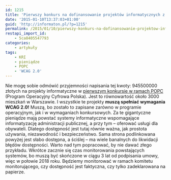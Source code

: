 ```yaml
---
id: 1215
title: 'Pierwszy konkurs na dofinansowanie projektów informatycznych z Programu Operacyjnego Cyfrowa Polska'
date: '2015-01-10T13:37:03+01:00'
guid: 'http://informaton.pl/?p=1215'
permalink: /2015/01/10/pierwszy-konkurs-na-dofinansowanie-projektow-informatycznych-z-programu-operacyjnego-cyfrowa-polska/
restapi_import_id:
    - 5ca8405547793
categories:
    - artykuły
tags:
    - KRI
    - pieniądze
    - POPC
    - 'WCAG 2.0'
---
```


Nie mogę sobie odmówić przyjemności napisania tej kwoty: 945500000 złotych na projekty informatyczne w [pierwszym konkursie w ramach POPC](http://www.wwpe.gov.pl/index.php?params[section_id]=22&params[category_id]=148) (Program Operacyjny Cyfrowa Polska). Jest to równowartość około 3000 mieszkań w Warszawie. I wszystkie te projekty **muszą spełniać wymagania WCAG 2.0!** Muszą, bo zostało to zapisane zarówno w programie operacyjnym, jak i w wymaganiach konkursowych. Za te gigantyczne pieniądze mają powstać systemy informatyczne wspomagające informatyzację administracji publicznej, a przy tym – oferować usługi dla obywateli. Dlatego dostępność jest tutaj równie ważna, jak prostota używania, niezawodność i bezpieczeństwo. Sama strona podlinkowana powyżej jest słabo dostępna, a ściślej – ma wiele banalnych do likwidacji błędów dostępności. Warto nad tym popracować, by nie dawać złego przykładu. Wkrótce zacznie się czas monitorowania powstających systemów, bo muszą być skończone w ciągu 3 lat od podpisania umowy, więc w połowie 2018 roku. Będziemy monitorować w ramach komitetu monitorującego, czy dostępność jest faktyczna, czy tylko zadeklarowana na papierze.
